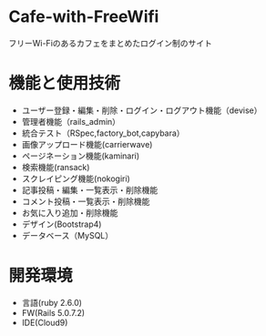 # Cafe-with-FreeWifi
フリーWi-Fiのあるカフェをまとめたログイン制のサイト 

# 機能と使用技術
- ユーザー登録・編集・削除・ログイン・ログアウト機能（devise）
- 管理者機能（rails_admin）
- 統合テスト（RSpec,factory_bot,capybara）
- 画像アップロード機能(carrierwave)
- ページネーション機能(kaminari)
- 検索機能(ransack)
- スクレイピング機能(nokogiri)
- 記事投稿・編集・一覧表示・削除機能
- コメント投稿・一覧表示・削除機能
- お気に入り追加・削除機能
- デザイン(Bootstrap4)
- データベース（MySQL）

# 開発環境
- 言語(ruby 2.6.0)
- FW(Rails 5.0.7.2)
- IDE(Cloud9)


